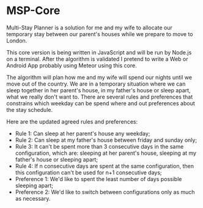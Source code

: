 # MSP-Core

Multi-Stay Planner is a solution for me and my wife to allocate our temporary stay between our parent's houses while we prepare to move to London.

This core version is being written in JavaScript and will be run by Node.js on a terminal. After the algorithm is validated I pretend to write a Web or Android App probably using Meteor using this core.

The algorithm will plan how me and my wife will spend our nights until we move out of the country. We are in a temporary situation where we can sleep together in her parent's house, in my father's house or sleep apart, what we really don't want to. There are several rules and preferences that constrains which weekday can be spend where and out preferences about the stay schedule.

Here are the updated agreed rules and preferences:

* Rule 1: Can sleep at her parent's house any weekday;
* Rule 2: Can sleep at my father's house between friday and sunday only;
* Rule 3: It can't be spent more than 3 consecutive days in the same configuration, which are: sleeping at her parent's house, sleeping at my father's house or sleeping apart;
* Rule 4: If n consecutive days are spent at the same configuration, then this configuration can't be used for n+1 consecutive days;
* Preference 1: We'd like to spent the least number of days possible sleeping apart;
* Preference 2: We'd like to switch between configurations only as much as necessary.